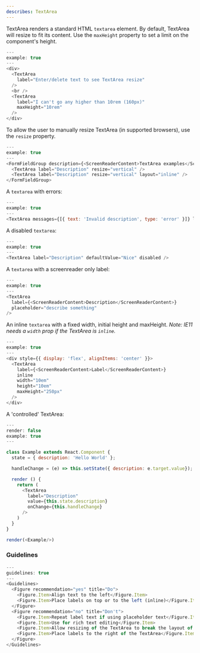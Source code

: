 ```yaml
---
describes: TextArea
---
```


TextArea renders a standard HTML `textarea` element. By default, TextArea will
resize to fit its content. Use the `maxHeight` property to set a limit on the
component's height.

```js
---
example: true
---
<div>
  <TextArea
    label="Enter/delete text to see TextArea resize"
  />
  <br />
  <TextArea
    label="I can't go any higher than 10rem (160px)"
    maxHeight="10rem"
  />
</div>
```

To allow the user to manually resize TextArea (in supported browsers), use the
`resize` property.

```js
---
example: true
---
<FormFieldGroup description={<ScreenReaderContent>TextArea examples</ScreenReaderContent>}>
  <TextArea label="Description" resize="vertical" />
  <TextArea label="Description" resize="vertical" layout="inline" />
</FormFieldGroup>
```

A `textarea` with errors:

```js
---
example: true
---
<TextArea messages={[{ text: 'Invalid description', type: 'error' }]} label="Description" />
```

A disabled `textarea`:

```js
---
example: true
---
<TextArea label="Description" defaultValue="Nice" disabled />
```

A `textarea` with a screenreader only label:

```js
---
example: true
---
<TextArea
  label={<ScreenReaderContent>Description</ScreenReaderContent>}
  placeholder="describe something"
/>
```

An inline `textarea` with a fixed width, initial height and maxHeight.
*Note: IE11 needs a `width` prop if the TextArea is `inline`.*

```js
---
example: true
---
<div style={{ display: 'flex', alignItems: 'center' }}>
  <TextArea
    label={<ScreenReaderContent>Label</ScreenReaderContent>}
    inline
    width="10em"
    height="10em"
    maxHeight="250px"
  />
</div>
```

A 'controlled' TextArea:

```js
---
render: false
example: true
---

class Example extends React.Component {
  state = { description: 'Hello World' };

  handleChange = (e) => this.setState({ description: e.target.value});

  render () {
    return (
      <TextArea
        label="Description"
        value={this.state.description}
        onChange={this.handleChange}
      />
    )
  }
}

render(<Example/>)
```
### Guidelines

```js
---
guidelines: true
---
<Guidelines>
  <Figure recommendation="yes" title="Do">
    <Figure.Item>Align text to the left</Figure.Item>
    <Figure.Item>Place labels on top or to the left (inline)</Figure.Item>
  </Figure>
  <Figure recommendation="no" title="Don't">
    <Figure.Item>Repeat label text if using placeholder text</Figure.Item>
    <Figure.Item>Use for rich text editing</Figure.Item>
    <Figure.Item>Allow resizing of the TextArea to break the layout of a page</Figure.Item>
    <Figure.Item>Place labels to the right of the TextArea</Figure.Item>
  </Figure>
</Guidelines>
```
